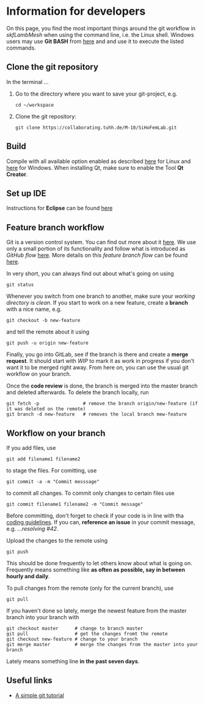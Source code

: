 # Information for developers #

On this page, you find the most important things around the git workflow in *skfLambMesh* when using the command line, i.e. the Linux shell. Windows users may use **Git BASH** from [here](https://git-for-windows.github.io/) and and use it to execute the listed commands.

## Clone the git repository
In the terminal ...

 1. Go to the directory where you want to save your git-project, e.g.
    ```
    cd ~/workspace
    ```

 2. Clone the git repository:
    ```
    git clone https://collaborating.tuhh.de/M-10/SiHoFemLab.git
    ```

## Build
Compile with all available option enabled as described [here](INSTALL_Linux.md) for Linux and [here](INSTALL_Windows.md) for Windows. When installing Qt, make sure to enable the Tool **Qt Creator**.

## Set up IDE
Instructions for **Eclipse** can be found [here](doc/ECLIPSE.md)

## Feature branch workflow
Git is a version control system. You can find out more about it [here](https://git-scm.com/).
We use only a small portion of its functionality and follow what is introduced as *GitHub flow* [here](https://about.gitlab.com/2014/09/29/gitlab-flow/).
More details on this *feature branch flow* can be found [here](https://www.atlassian.com/git/tutorials/comparing-workflows/feature-branch-workflow). 

In very short, you can always find out about what's going on using
```
git status
```
Whenever you switch from one branch to another, make sure your *working directory is clean*.
If you start to work on a new feature, create a **branch** with a nice name, e.g.
```
git checkout -b new-feature
```
and tell the remote about it using
```
git push -u origin new-feature
```
Finally, you go into GitLab, see if the branch is there and create a **merge request**. It should start with *WIP* to mark it as work in progress if you don't want it to be merged right away. From here on, you can use the usual git workflow on your branch.


Once the **code review** is done, the branch is merged into the master branch and deleted afterwards. To delete the branch locally, run
```
git fetch -p                # remove the branch origin/new-feature (if it was deleted on the remote)
git branch -d new-feature   # removes the local branch mew-feature
```


## Workflow on your branch
If you add files, use
```
git add filename1 filename2
```
to stage the files. For comitting, use
```
git commit -a -m "Commit messsage"
```
to commit all changes. To commit only changes to certain files use
```
git commit filename1 filename2 -m "Commit message"
```
Before committing, don't forget to check if your code is in line with tha [coding guidelines](CODING_GUIDELINES.md).
If you can, **reference an issue** in your commit message, e.g. *...resolving #42*.

Upload the changes to the remote using
```
git push
```
This should be done frequently to let others know about what is going on. Frequently means something like **as often as possible, say in between hourly and daily**.

To pull changes from the remote (only for the current branch), use
```
git pull
```

If you haven't done so lately, merge the newest feature from the master branch into your branch with
```
git checkout master      # change to branch master
git pull                 # get the changes fromt the remote
git checkout new-feature # change to your branch
git merge master         # merge the changes from the master into your branch
```
Lately means something line **in the past seven days**.

## Useful links
* [A simple git tutorial](http://rogerdudler.github.io/git-guide/)



